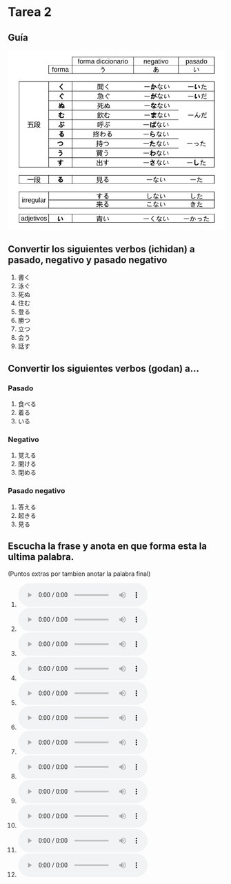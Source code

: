 # Tarea 2

## Guía

![](../img/forms1.png)

## Convertir los siguientes verbos (ichidan) a pasado, negativo y pasado negativo

1. 書く
2. 泳ぐ
3. 死ぬ
4. 住む
5. 登る
6. 勝つ
7. 立つ
8. 会う
9. 話す

## Convertir los siguientes verbos (godan) a...

### Pasado

1. 食べる
2. 着る
3. いる

### Negativo

1. 覚える
2. 開ける
3. 閉める

### Pasado negativo

1. 答える
2. 起きる
3. 見る

## Escucha la frase y anota en que forma esta la ultima palabra.

(Puntos extras por tambien anotar la palabra final)

1.  ![type:audio](../audio/tiempo1.mp3)
2.  ![type:audio](../audio/tiempo2.mp3)
3.  ![type:audio](../audio/tiempo3.mp3)
4.  ![type:audio](../audio/tiempo4.mp3)
5.  ![type:audio](../audio/tiempo5.mp3)
6.  ![type:audio](../audio/tiempo6.mp3)
7.  ![type:audio](../audio/tiempo7.mp3)
8.  ![type:audio](../audio/tiempo8.mp3)
9.  ![type:audio](../audio/tiempo9.mp3)
10. ![type:audio](../audio/tiempo10.mp3)
11. ![type:audio](../audio/tiempo11.mp3)
12. ![type:audio](../audio/tiempo12.mp3)

